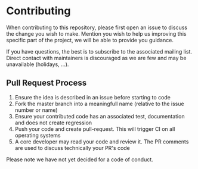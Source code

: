 # Contributing

When contributing to this repository, please first open an issue to discuss the change you wish to make.
Mention you wish to help us improving this specific part of the project, we will be able to provide you guidance. 

If you have questions, the best is to subscribe to the associated mailing list. Direct contact with maintainers is 
discouraged as we are few and may be unavailable (holidays, ...).


## Pull Request Process

1. Ensure the idea is described in an issue before starting to code
2. Fork the master branch into a meaningfull name (relative to the issue number or name)
3. Ensure your contributed code has an associated test, documentation and does not create regression
4. Push your code and create pull-request. This will trigger CI on all operating systems
5. A core developer may read your code and review it. The PR comments are used to discuss technically your PR's code

Please note we have not yet decided for a code of conduct.
